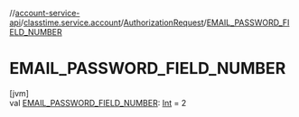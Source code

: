 //[account-service-api](../../../index.md)/[classtime.service.account](../index.md)/[AuthorizationRequest](index.md)/[EMAIL_PASSWORD_FIELD_NUMBER](-e-m-a-i-l_-p-a-s-s-w-o-r-d_-f-i-e-l-d_-n-u-m-b-e-r.md)

# EMAIL_PASSWORD_FIELD_NUMBER

[jvm]\
val [EMAIL_PASSWORD_FIELD_NUMBER](-e-m-a-i-l_-p-a-s-s-w-o-r-d_-f-i-e-l-d_-n-u-m-b-e-r.md): [Int](https://kotlinlang.org/api/latest/jvm/stdlib/kotlin/-int/index.html) = 2
